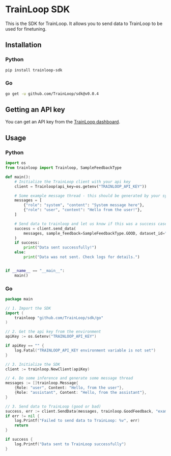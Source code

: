 # TrainLoop SDK

This is the SDK for TrainLoop. It allows you to send data to TrainLoop to be used for finetuning.

## Installation

### Python

```bash
pip install trainloop-sdk
```

### Go

```bash
go get -u github.com/TrainLoop/sdk@v0.0.4
```

## Getting an API key

You can get an API key from the [TrainLoop dashboard](https://app.trainloop.ai/settings).

## Usage

### Python

```python
import os
from trainloop import Trainloop, SampleFeedbackType

def main():
    # Initialize the TrainLoop client with your api key
    client = Trainloop(api_key=os.getenv("TRAINLOOP_API_KEY"))

    # Some example message thread - this should be generated by your system
    messages = [
        {"role": "system", "content": "System message here"},
        {"role": "user", "content": "Hello from the user!"},
    ]

    # Send data to trainloop and let us know if this was a success case or a failure case
    success = client.send_data(
        messages, sample_feedback=SampleFeedbackType.GOOD, dataset_id="test-dataset"
    )
    if success:
        print("Data sent successfully!")
    else:
        print("Data was not sent. Check logs for details.")


if __name__ == "__main__":
    main()
```

### Go

```go
package main

// 1. Import the SDK
import (
	trainloop "github.com/TrainLoop/sdk/go"
)

// 2. Get the api key from the environment
apiKey := os.Getenv("TRAINLOOP_API_KEY")

if apiKey == "" {
    log.Fatal("TRAINLOOP_API_KEY environment variable is not set")
}

// 3. Initialize the SDK
client := trainloop.NewClient(apiKey)

// 4. Do some inference and generate some message thread
messages := []trainloop.Message{
    {Role: "user", Content: "Hello, from the user"},
    {Role: "assistant", Content: "Hello, from the assistant"},
}

// 3. Send data to TrainLoop (good or bad)
success, err := client.SendData(messages, trainloop.GoodFeedback, "example-dataset-id")
if err != nil {
    log.Printf("Failed to send data to TrainLoop: %v", err)
    return
}

if success {
    log.Printf("Data sent to TrainLoop successfully")
}
```
